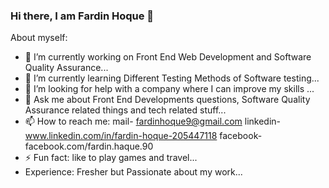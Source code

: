 ### Hi there, I am Fardin Hoque 👋


About myself:

- 🔭 I’m currently working on Front End Web Development and Software Quality Assurance...
- 🌱 I’m currently learning Different Testing Methods of Software testing...
- 🤔 I’m looking for help with a company where I can improve my skills ...
- 💬 Ask me about Front End Developments questions, Software Quality Assurance related things and tech related stuff...
- 📫 How to reach me: mail- fardinhoque9@gmail.com
                      linkedin- www.linkedin.com/in/fardin-hoque-205447118
                      facebook- facebook.com/fardin.haque.90
- ⚡ Fun fact: like to play games and travel...
- Experience: Fresher but Passionate about my work...
